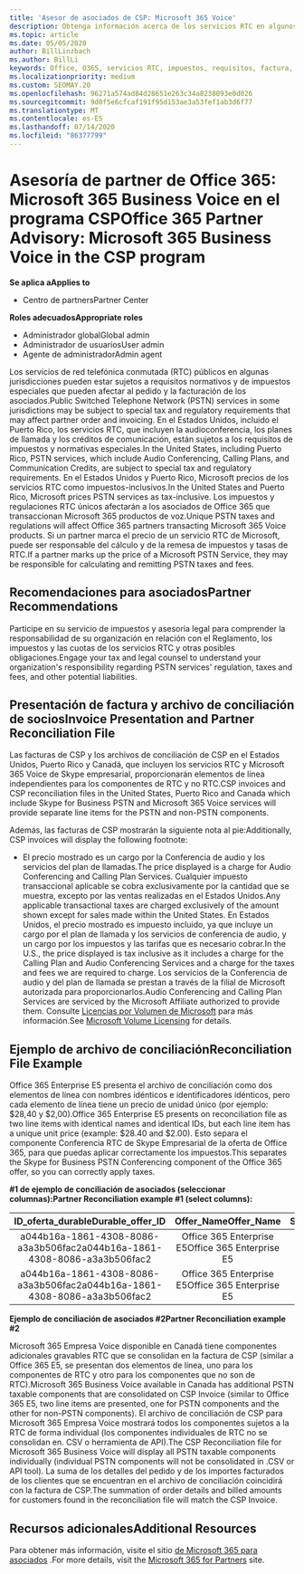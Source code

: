 ```yaml
---
title: 'Asesor de asociados de CSP: Microsoft 365 Voice'
description: Obtenga información acerca de los servicios RTC en algunos países y requisitos normativos o de impuestos especiales que pueden aplicarse y afectar al orden y la facturación de los asociados.
ms.topic: article
ms.date: 05/05/2020
author: BillLinzbach
ms.author: BillLi
keywords: Office, O365, servicios RTC, impuestos, requisitos, factura, facturación
ms.localizationpriority: medium
ms.custom: SEOMAY.20
ms.openlocfilehash: 96271a574ad84d28651e263c34a8238093e0d026
ms.sourcegitcommit: 9d0f5e6cfcaf191f95d153ae3a53fef1ab3d6f77
ms.translationtype: MT
ms.contentlocale: es-ES
ms.lasthandoff: 07/14/2020
ms.locfileid: "86377799"
---
```

# <a name="office-365-partner-advisory-microsoft-365-business-voice-in-the-csp-program"></a><span data-ttu-id="7192e-104">Asesoría de partner de Office 365: Microsoft 365 Business Voice en el programa CSP</span><span class="sxs-lookup"><span data-stu-id="7192e-104">Office 365 Partner Advisory: Microsoft 365 Business Voice in the CSP program</span></span>

<span data-ttu-id="7192e-105">**Se aplica a**</span><span class="sxs-lookup"><span data-stu-id="7192e-105">**Applies to**</span></span>

- <span data-ttu-id="7192e-106">Centro de partners</span><span class="sxs-lookup"><span data-stu-id="7192e-106">Partner Center</span></span>  

<span data-ttu-id="7192e-107">**Roles adecuados**</span><span class="sxs-lookup"><span data-stu-id="7192e-107">**Appropriate roles**</span></span>
-    <span data-ttu-id="7192e-108">Administrador global</span><span class="sxs-lookup"><span data-stu-id="7192e-108">Global admin</span></span>
-    <span data-ttu-id="7192e-109">Administrador de usuarios</span><span class="sxs-lookup"><span data-stu-id="7192e-109">User admin</span></span>
-    <span data-ttu-id="7192e-110">Agente de administrador</span><span class="sxs-lookup"><span data-stu-id="7192e-110">Admin agent</span></span>

<span data-ttu-id="7192e-111">Los servicios de red telefónica conmutada (RTC) públicos en algunas jurisdicciones pueden estar sujetos a requisitos normativos y de impuestos especiales que pueden afectar al pedido y la facturación de los asociados.</span><span class="sxs-lookup"><span data-stu-id="7192e-111">Public Switched Telephone Network (PSTN) services in some jurisdictions may be subject to special tax and regulatory requirements that may affect partner order and invoicing.</span></span> <span data-ttu-id="7192e-112">En el Estados Unidos, incluido el Puerto Rico, los servicios RTC, que incluyen la audioconferencia, los planes de llamada y los créditos de comunicación, están sujetos a los requisitos de impuestos y normativas especiales.</span><span class="sxs-lookup"><span data-stu-id="7192e-112">In the United States, including Puerto Rico, PSTN services, which include Audio Conferencing, Calling Plans, and Communication Credits, are subject to special tax and regulatory requirements.</span></span> <span data-ttu-id="7192e-113">En el Estados Unidos y Puerto Rico, Microsoft precios de los servicios RTC como impuestos-inclusivos.</span><span class="sxs-lookup"><span data-stu-id="7192e-113">In the United States and Puerto Rico, Microsoft prices PSTN services as tax-inclusive.</span></span>  <span data-ttu-id="7192e-114">Los impuestos y regulaciones RTC únicos afectarán a los asociados de Office 365 que transaccionan Microsoft 365 productos de voz.</span><span class="sxs-lookup"><span data-stu-id="7192e-114">Unique PSTN taxes and regulations will affect Office 365 partners transacting Microsoft 365 Voice products.</span></span>  <span data-ttu-id="7192e-115">Si un partner marca el precio de un servicio RTC de Microsoft, puede ser responsable del cálculo y de la remesa de impuestos y tasas de RTC.</span><span class="sxs-lookup"><span data-stu-id="7192e-115">If a partner marks up the price of a Microsoft PSTN Service, they may be responsible for calculating and remitting PSTN taxes and fees.</span></span>

## <a name="partner-recommendations"></a><span data-ttu-id="7192e-116">Recomendaciones para asociados</span><span class="sxs-lookup"><span data-stu-id="7192e-116">Partner Recommendations</span></span>

<span data-ttu-id="7192e-117">Participe en su servicio de impuestos y asesoría legal para comprender la responsabilidad de su organización en relación con el Reglamento, los impuestos y las cuotas de los servicios RTC y otras posibles obligaciones.</span><span class="sxs-lookup"><span data-stu-id="7192e-117">Engage your tax and legal counsel to understand your organization's responsibility regarding PSTN services' regulation, taxes and fees, and other potential liabilities.</span></span>

## <a name="invoice-presentation-and-partner-reconciliation-file"></a><span data-ttu-id="7192e-118">Presentación de factura y archivo de conciliación de socios</span><span class="sxs-lookup"><span data-stu-id="7192e-118">Invoice Presentation and Partner Reconciliation File</span></span>

<span data-ttu-id="7192e-119">Las facturas de CSP y los archivos de conciliación de CSP en el Estados Unidos, Puerto Rico y Canadá, que incluyen los servicios RTC y Microsoft 365 Voice de Skype empresarial, proporcionarán elementos de línea independientes para los componentes de RTC y no RTC.</span><span class="sxs-lookup"><span data-stu-id="7192e-119">CSP invoices and CSP reconciliation files in the United States, Puerto Rico and Canada which include Skype for Business PSTN and Microsoft 365 Voice services will provide separate line items for the PSTN and non-PSTN components.</span></span>

<span data-ttu-id="7192e-120">Además, las facturas de CSP mostrarán la siguiente nota al pie:</span><span class="sxs-lookup"><span data-stu-id="7192e-120">Additionally, CSP invoices will display the following footnote:</span></span>

* <span data-ttu-id="7192e-121">El precio mostrado es un cargo por la Conferencia de audio y los servicios del plan de llamadas.</span><span class="sxs-lookup"><span data-stu-id="7192e-121">The price displayed is a charge for Audio Conferencing and Calling Plan Services.</span></span>  <span data-ttu-id="7192e-122">Cualquier impuesto transaccional aplicable se cobra exclusivamente por la cantidad que se muestra, excepto por las ventas realizadas en el Estados Unidos.</span><span class="sxs-lookup"><span data-stu-id="7192e-122">Any applicable transactional taxes are charged exclusively of the amount shown except for sales made within the United States.</span></span>  <span data-ttu-id="7192e-123">En Estados Unidos, el precio mostrado es impuesto incluido, ya que incluye un cargo por el plan de llamada y los servicios de conferencia de audio, y un cargo por los impuestos y las tarifas que es necesario cobrar.</span><span class="sxs-lookup"><span data-stu-id="7192e-123">In the U.S., the price displayed is tax inclusive as it includes a charge for the Calling Plan and Audio Conferencing Services and a charge for the taxes and fees we are required to charge.</span></span>  <span data-ttu-id="7192e-124">Los servicios de la Conferencia de audio y del plan de llamada se prestan a través de la filial de Microsoft autorizada para proporcionarlos.</span><span class="sxs-lookup"><span data-stu-id="7192e-124">Audio Conferencing and Calling Plan Services are serviced by the Microsoft Affiliate authorized to provide them.</span></span>  <span data-ttu-id="7192e-125">Consulte [Licencias por Volumen de Microsoft](https://go.microsoft.com/fwlink/?LinkId=690247) para más información.</span><span class="sxs-lookup"><span data-stu-id="7192e-125">See [Microsoft Volume Licensing](https://go.microsoft.com/fwlink/?LinkId=690247) for details.</span></span>

## <a name="reconciliation-file-example"></a><span data-ttu-id="7192e-126">Ejemplo de archivo de conciliación</span><span class="sxs-lookup"><span data-stu-id="7192e-126">Reconciliation File Example</span></span>

<span data-ttu-id="7192e-127">Office 365 Enterprise E5 presenta el archivo de conciliación como dos elementos de línea con nombres idénticos e identificadores idénticos, pero cada elemento de línea tiene un precio de unidad único (por ejemplo: $28,40 y $2,00).</span><span class="sxs-lookup"><span data-stu-id="7192e-127">Office 365 Enterprise E5 presents on reconciliation file as two line items with identical names and identical IDs, but each line item has a unique unit price (example: $28.40 and $2.00).</span></span> <span data-ttu-id="7192e-128">Esto separa el componente Conferencia RTC de Skype Empresarial de la oferta de Office 365, para que puedas aplicar correctamente los impuestos.</span><span class="sxs-lookup"><span data-stu-id="7192e-128">This separates the Skype for Business PSTN Conferencing component of the Office 365 offer, so you can correctly apply taxes.</span></span>

<span data-ttu-id="7192e-129">**#1 de ejemplo de conciliación de asociados (seleccionar columnas):**</span><span class="sxs-lookup"><span data-stu-id="7192e-129">**Partner Reconciliation example #1 (select columns):**</span></span>

|<span data-ttu-id="7192e-130">**ID_oferta_durable**</span><span class="sxs-lookup"><span data-stu-id="7192e-130">**Durable_offer_ID**</span></span>|<span data-ttu-id="7192e-131">**Offer_Name**</span><span class="sxs-lookup"><span data-stu-id="7192e-131">**Offer_Name**</span></span>|<span data-ttu-id="7192e-132">**Subscription_Start_Date**</span><span class="sxs-lookup"><span data-stu-id="7192e-132">**Subscription_Start_Date**</span></span>|<span data-ttu-id="7192e-133">**Subscription_End_Date**</span><span class="sxs-lookup"><span data-stu-id="7192e-133">**Subscription_End_Date**</span></span>|<span data-ttu-id="7192e-134">**Charge_Start_Date**</span><span class="sxs-lookup"><span data-stu-id="7192e-134">**Charge_Start_Date**</span></span>|<span data-ttu-id="7192e-135">**Charge_End_Date**</span><span class="sxs-lookup"><span data-stu-id="7192e-135">**Charge_End_Date**</span></span>|<span data-ttu-id="7192e-136">**Charge_Type**</span><span class="sxs-lookup"><span data-stu-id="7192e-136">**Charge_Type**</span></span>|<span data-ttu-id="7192e-137">**Unit_Price**</span><span class="sxs-lookup"><span data-stu-id="7192e-137">**Unit_Price**</span></span>|
|:----:|:----:|:----:|:----:|:----:|:----:|:----:|:----:|
|<span data-ttu-id="7192e-138">a044b16a-1861-4308-8086-a3a3b506fac2</span><span class="sxs-lookup"><span data-stu-id="7192e-138">a044b16a-1861-4308-8086-a3a3b506fac2</span></span>   |<span data-ttu-id="7192e-139">Office 365 Enterprise E5</span><span class="sxs-lookup"><span data-stu-id="7192e-139">Office 365 Enterprise E5</span></span>   |<span data-ttu-id="7192e-140">8/10/2019 0:00</span><span class="sxs-lookup"><span data-stu-id="7192e-140">8/10/2019 0:00</span></span>   |<span data-ttu-id="7192e-141">8/11/2019 0:00</span><span class="sxs-lookup"><span data-stu-id="7192e-141">8/11/2019 0:00</span></span>   |<span data-ttu-id="7192e-142">8/11/2019 0:00</span><span class="sxs-lookup"><span data-stu-id="7192e-142">8/11/2019 0:00</span></span>|<span data-ttu-id="7192e-143">9/10/2019 0:00</span><span class="sxs-lookup"><span data-stu-id="7192e-143">9/10/2019 0:00</span></span>   |<span data-ttu-id="7192e-144">Tarifa de ciclo</span><span class="sxs-lookup"><span data-stu-id="7192e-144">Cycle fee</span></span>   |<span data-ttu-id="7192e-145">28.40</span><span class="sxs-lookup"><span data-stu-id="7192e-145">28.40</span></span>   |
|<span data-ttu-id="7192e-146">a044b16a-1861-4308-8086-a3a3b506fac2</span><span class="sxs-lookup"><span data-stu-id="7192e-146">a044b16a-1861-4308-8086-a3a3b506fac2</span></span>   |<span data-ttu-id="7192e-147">Office 365 Enterprise E5</span><span class="sxs-lookup"><span data-stu-id="7192e-147">Office 365 Enterprise E5</span></span>   |<span data-ttu-id="7192e-148">8/10/2019 0:00</span><span class="sxs-lookup"><span data-stu-id="7192e-148">8/10/2019 0:00</span></span>   |<span data-ttu-id="7192e-149">8/11/2019 0:00</span><span class="sxs-lookup"><span data-stu-id="7192e-149">8/11/2019 0:00</span></span>   |<span data-ttu-id="7192e-150">8/11/2019 0:00</span><span class="sxs-lookup"><span data-stu-id="7192e-150">8/11/2019 0:00</span></span>   |<span data-ttu-id="7192e-151">9/10/2019 0:00</span><span class="sxs-lookup"><span data-stu-id="7192e-151">9/10/2019 0:00</span></span>   |<span data-ttu-id="7192e-152">Tarifa de ciclo</span><span class="sxs-lookup"><span data-stu-id="7192e-152">Cycle fee</span></span>   |<span data-ttu-id="7192e-153">2,00</span><span class="sxs-lookup"><span data-stu-id="7192e-153">2.00</span></span>   |

<span data-ttu-id="7192e-154">**Ejemplo de conciliación de asociados #2**</span><span class="sxs-lookup"><span data-stu-id="7192e-154">**Partner Reconciliation example #2**</span></span>

<span data-ttu-id="7192e-155">Microsoft 365 Empresa Voice disponible en Canadá tiene componentes adicionales gravables RTC que se consolidan en la factura de CSP (similar a Office 365 E5, se presentan dos elementos de línea, uno para los componentes de RTC y otro para los componentes que no son de RTC).</span><span class="sxs-lookup"><span data-stu-id="7192e-155">Microsoft 365 Business Voice available in Canada has additional PSTN taxable components that are consolidated on CSP Invoice (similar to Office 365 E5, two line items are presented, one for PSTN components and the other for non-PSTN components).</span></span>  <span data-ttu-id="7192e-156">El archivo de conciliación de CSP para Microsoft 365 Empresa Voice mostrará todos los componentes sujetos a la RTC de forma individual (los componentes individuales de RTC no se consolidan en. CSV o herramienta de API).</span><span class="sxs-lookup"><span data-stu-id="7192e-156">The CSP Reconciliation file for Microsoft 365 Business Voice will display all PSTN taxable components individually (individual PSTN components will not be consolidated in .CSV or API tool).</span></span>  <span data-ttu-id="7192e-157">La suma de los detalles del pedido y de los importes facturados de los clientes que se encuentran en el archivo de conciliación coincidirá con la factura de CSP.</span><span class="sxs-lookup"><span data-stu-id="7192e-157">The summation of order details and billed amounts for customers found in the reconciliation file will match the CSP Invoice.</span></span>

## <a name="additional-resources"></a><span data-ttu-id="7192e-158">Recursos adicionales</span><span class="sxs-lookup"><span data-stu-id="7192e-158">Additional Resources</span></span>
<span data-ttu-id="7192e-159">Para obtener más información, visite el sitio [de Microsoft 365 para asociados](https://www.microsoft.com/microsoft-365/partners/) .</span><span class="sxs-lookup"><span data-stu-id="7192e-159">For more details, visit the [Microsoft 365 for Partners](https://www.microsoft.com/microsoft-365/partners/) site.</span></span>

